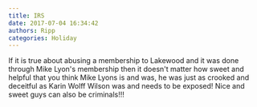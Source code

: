 ```yaml
---
title: IRS
date: 2017-07-04 16:34:42
authors: Ripp
categories: Holiday
---
```


 If it is true about  abusing a membership to Lakewood  and it was done through Mike Lyon's membership then it doesn't matter how sweet and helpful that you think Mike Lyons  is and was,  he was just as crooked and deceitful as Karin Wolff Wilson was and needs to be exposed!  Nice and sweet guys can also be criminals!!!